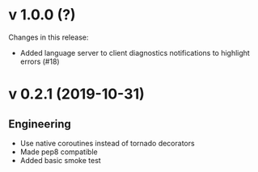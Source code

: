 # v 1.0.0 (?)
Changes in this release:
- Added language server to client diagnostics notifications to highlight errors (#18)

# v 0.2.1 (2019-10-31)

## Engineering
* Use native coroutines instead of tornado decorators
* Made pep8 compatible
* Added basic smoke test
